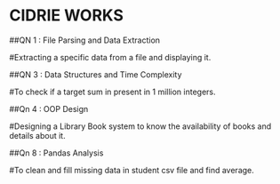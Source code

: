 # CIDRIE WORKS 

##QN 1 : File Parsing and Data Extraction

#Extracting a specific data from a file and displaying it.

##QN 3 : Data Structures and Time Complexity

#To check if a target sum in present in 1 million integers.

##Qn 4 : OOP Design 

#Designing a Library Book system to know the availability of books and details about it.

##Qn 8 : Pandas Analysis

#To clean and fill missing data in student csv file and find average.
